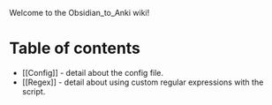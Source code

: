 Welcome to the Obsidian_to_Anki wiki!

# Table of contents

- [[Config]] - detail about the config file.
- [[Regex]] - detail about using custom regular expressions with the script.